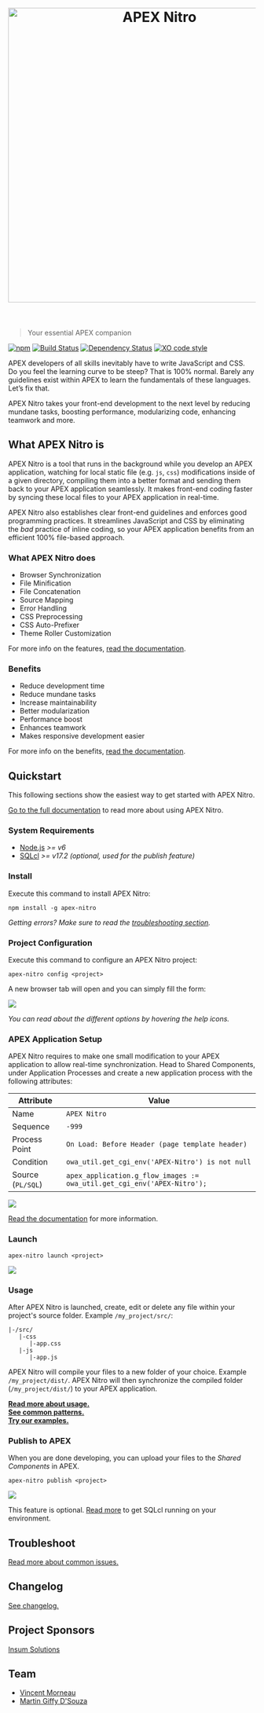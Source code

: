 <h1 align="center">
	<br>
	<img src="https://raw.githubusercontent.com/OraOpenSource/apex-nitro/master/docs/img/apex-nitro-logo.png" alt="APEX Nitro" width="600">
	<br>
	<br>
</h1>

> Your essential APEX companion

[![npm](https://img.shields.io/npm/v/apex-nitro.svg)](https://www.npmjs.com/package/apex-nitro) [![Build Status](https://travis-ci.org/OraOpenSource/apex-nitro.svg?branch=master)](https://travis-ci.org/OraOpenSource/apex-nitro) [![Dependency Status](https://david-dm.org/OraOpenSource/apex-nitro.svg)](https://david-dm.org/OraOpenSource/apex-nitro) [![XO code style](https://img.shields.io/badge/code_style-XO-5ed9c7.svg)](https://github.com/sindresorhus/xo)

APEX developers of all skills inevitably have to write JavaScript and CSS. Do you feel the learning curve to be steep? That is 100% normal. Barely any guidelines exist within APEX to learn the fundamentals of these languages. Let’s fix that.

APEX Nitro takes your front-end development to the next level by reducing mundane tasks, boosting performance, modularizing code, enhancing teamwork and more.

## What APEX Nitro is
APEX Nitro is a tool that runs in the background while you develop an APEX application, watching for local static file (e.g. `js`, `css`) modifications inside of a given directory, compiling them into a better format and sending them back to your APEX application seamlessly. It makes front-end coding faster by syncing these local files to your APEX application in real-time.

APEX Nitro also establishes clear front-end guidelines and enforces good programming practices. It streamlines JavaScript and CSS by eliminating the *bad* practice of inline coding, so your APEX application benefits from an efficient 100% file-based approach.

### What APEX Nitro does  
- Browser Synchronization
- File Minification
- File Concatenation
- Source Mapping
- Error Handling
- CSS Preprocessing
- CSS Auto-Prefixer
- Theme Roller Customization

For more info on the features, [read the documentation](/docs/features.md).

### Benefits
- Reduce development time
- Reduce mundane tasks
- Increase maintainability
- Better modularization
- Performance boost
- Enhances teamwork
- Makes responsive development easier

For more info on the benefits, [read the documentation](/docs/benefits.md).

## Quickstart
This following sections show the easiest way to get started with APEX Nitro.

[Go to the full documentation](/docs/) to read more about using APEX Nitro.

### System Requirements
- [Node.js](https://nodejs.org) *>= v6*
- [SQLcl](http://www.oracle.com/technetwork/developer-tools/sqlcl/overview/index.html) *>= v17.2 (optional, used for the publish feature)*

### Install
Execute this command to install APEX Nitro:
```
npm install -g apex-nitro
```

*Getting errors? Make sure to read the [troubleshooting section](/docs/troubleshooting.md).*

### Project Configuration
Execute this command to configure an APEX Nitro project:
```
apex-nitro config <project>
```

A new browser tab will open and you can simply fill the form:

![](/docs/img/command-config.png)

*You can read about the different options by hovering the help icons.*

### APEX Application Setup
APEX Nitro requires to make one small modification to your APEX application to allow real-time synchronization. Head to Shared Components, under Application Processes and create a new application process with the following attributes:

Attribute | Value
--- | ---
Name | `APEX Nitro`
Sequence | `-999`
Process Point | `On Load: Before Header (page template header)`
Condition | `owa_util.get_cgi_env('APEX-Nitro') is not null`
Source (`PL/SQL`) | `apex_application.g_flow_images := owa_util.get_cgi_env('APEX-Nitro');` 

![](/docs/img/setup-application-process.png)

[Read the documentation](/docs/setup.md) for more information.

### Launch
```
apex-nitro launch <project>
```

![](/docs/img/command-launch.png)

### Usage
After APEX Nitro is launched, create, edit or delete any file within your project's source folder. Example `/my_project/src/`:
```
|-/src/
   |-css
      |-app.css
   |-js
      |-app.js
```

APEX Nitro will compile your files to a new folder of your choice. Example `/my_project/dist/`.
APEX Nitro will then synchronize the compiled folder (`/my_project/dist/`) to your APEX application.

[**Read more about usage.**](/docs/usage.md)  
[**See common patterns.**](/docs/patterns.md)  
[**Try our examples.**](/examples/)

### Publish to APEX
When you are done developing, you can upload your files to the *Shared Components* in APEX.

```
apex-nitro publish <project>
```

![](/docs/img/command-publish.png)

This feature is optional. [Read more](/docs/publish.md) to get SQLcl running on your environment.

## Troubleshoot
[Read more about common issues.](/docs/troubleshooting.md)

## Changelog
[See changelog.](changelog.md)

## Project Sponsors
[Insum Solutions](http://insum.ca/)

## Team
- [Vincent Morneau](https://github.com/vincentmorneau)
- [Martin Giffy D'Souza](https://github.com/martindsouza)
